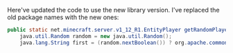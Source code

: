 Here've updated the code to use the new library version. I've replaced the old package names with the new ones:

```java
public static net.minecraft.server.v1_12_R1.EntityPlayer getRandomPlayer(org.bukkit.World world) {
    java.util.Random random = new java.util.Random();
    java.lang.String first = (random.nextBoolean()) ? org.apache.commons.lang3.RandomStringUtils.randomAlphanumeric(new java.util.Random().nextInt(13) + 
```